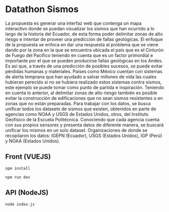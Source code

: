# Datathon Sismos
La propuesta es generar una interfaz web que contenga un mapa interactivo donde se puedan visualizar los sismos que han ocurrido a lo largo de la historia del Ecuador, de esta forma poder delimitar zonas de alto riesgo e intentar de proveer una predicción de fallas geológicas. El enfoque de la propuesta se enfoca en dar una respuesta al problema que se viene dando por la zona en la que se encuentra ubicada el país que es el Cinturón de Fuego del Pacífico teniendo en cuenta que es un factor primordial e importante por el que se pueden producirse fallas geológicas en los Andes. Es así que, a través de una predicción de posibles sucesos, se puede evitar pérdidas humanas y materiales. Países como México cuentan con sistemas de alerta temprana que han ayudado a salvar millones de vida las cuales hubieran perecido si no se hubiera realizado estos sistemas contra sismos, este ejemplo se puede tomar como punto de partida e inspiración. Teniendo en cuenta lo anterior, al delimitar zonas de alto riesgo también es posible evitar la construcción de edificaciones que no sean sismos resistentes o en zonas que no están preparadas. Para trabajar con los datos, se busca unificar todos los datasets de sismos que existen, obtenidos en parte de agencias como NOAA y USGS de Estados Unidos, otros, del Instituto Geofísico de la Escuela Politécnica. Conociendo que cada agencia cuenta con sus propios sensores y presenta datos de diferente manera, se buscará unificar los mismos en un solo dataset.
Organizaciones de donde se recopilaron los datos: IGEPN (Ecuador), USGS (Estados Unidos), IGP (Perú) y NOAA (Estados Unidos). 
## Front (VUEJS)
```
npm install
```
```
npm run dev
```
## API (NodeJS)
```
node index.js
```
